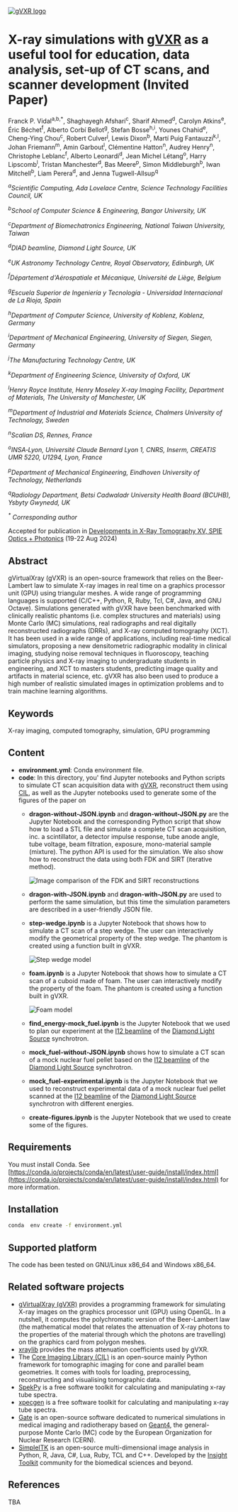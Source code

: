 [![gVXR logo](https://github.com/TomographicImaging/gVXR-SPIE2024/raw/main/img/gvxr_logo.png)](https://gvirtualxray.sourceforge.io/)

# X-ray simulations with [gVXR](https://gvirtualxray.sourceforge.io/) as a useful tool for education, data analysis, set-up of CT scans, and scanner development (Invited Paper)


Franck P. Vidal<sup>a,b,*</sup>,
Shaghayegh Afshari<sup>c</sup>,
Sharif Ahmed<sup>d</sup>,
Carolyn Atkins<sup>e</sup>,
&Eacute;ric B&eacute;chet<sup>f</sup>,
Alberto Corb&iacute; Bellot<sup>g</sup>,
Stefan Bosse<sup>h,i</sup>,
Younes Chahid<sup>e</sup>,
Cheng-Ying Chou<sup>c</sup>,
Robert Culver<sup>j</sup>,
Lewis Dixon<sup>b</sup>,
Mart&iacute; Puig Fantauzzi<sup>k,l</sup>,
Johan Friemann<sup>m</sup>,
Amin Garbout<sup>l</sup>,
Cl&eacute;mentine Hatton<sup>n</sup>,
Audrey Henry<sup>n</sup>,
Christophe Leblanc<sup>f</sup>,
Alberto Leonardi<sup>d</sup>,
Jean Michel L&eacute;tang<sup>o</sup>,
Harry Lipscomb<sup>l</sup>,
Tristan Manchester<sup>d</sup>,
Bas Meere<sup>p</sup>,
Simon Middleburgh<sup>b</sup>,
Iwan Mitchell<sup>b</sup>,
Liam Perera<sup>d</sup>, and 
Jenna Tugwell-Allsup<sup>q</sup>


<i><sup>a</sup>Scientific Computing, Ada Lovelace Centre, Science Technology Facilities Council, UK</i><br>

<i><sup>b</sup>School of Computer Science \& Engineering, Bangor University, UK</i><br>

<i><sup>c</sup>Department of Biomechatronics Engineering, National Taiwan University, Taiwan</i><br>

<i><sup>d</sup>DIAD beamline, Diamond Light Source, UK</i><br>

<i><sup>e</sup>UK Astronomy Technology Centre, Royal Observatory, Edinburgh, UK</i><br>

<i><sup>f</sup>D&eacute;partement d'A&eacute;rospatiale et M&eacute;canique, Universit&eacute; de Li&egrave;ge, Belgium</i><br>

<i><sup>g</sup>Escuela Superior de Ingenier&iacute;a y Tecnolog&iacute;a - Universidad Internacional de La Rioja, Spain</i><br>

<i><sup>h</sup>Department of Computer Science, University of Koblenz, Koblenz, Germany</i><br>

<i><sup>i</sup>Department of Mechanical Engineering, University of Siegen, Siegen, Germany</i><br>

<i><sup>j</sup>The Manufacturing Technology Centre, UK</i><br>

<i><sup>k</sup>Department of Engineering Science, University of Oxford, UK</i><br>

<i><sup>l</sup>Henry Royce Institute, Henry Moseley X-ray Imaging Facility, Department of Materials, The University of Manchester, UK</i><br>

<i><sup>m</sup>Department of Industrial and Materials Science, Chalmers University of Technology, Sweden</i><br>

<i><sup>n</sup>Scalian DS, Rennes, France </i><br>

<i><sup>o</sup>INSA‐Lyon, Université Claude Bernard Lyon 1, CNRS, Inserm, CREATIS UMR 5220, U1294, Lyon, France</i><br>

<i><sup>p</sup>Department of Mechanical Engineering, Eindhoven University of Technology, Netherlands</i><br>

<i><sup>q</sup>Radiology Department, Betsi Cadwaladr University Health Board (BCUHB), Ysbyty Gwynedd, UK</i><br>

<i><sup>*</sup> Corresponding author</i>

Accepted for publication in [Developments in X-Ray Tomography XV, SPIE Optics + Photonics](https://spie.org/OPO/conferencedetails/x-ray-tomography) (19-22 Aug 2024)

## Abstract

gVirtualXray (gVXR) is an open-source framework that relies on the Beer-Lambert law to simulate X-ray images in real time on a graphics processor unit (GPU) using triangular meshes. A wide range of programming languages is supported (C/C++, Python, R, Ruby, Tcl, C#, Java, and GNU Octave). Simulations generated with gVXR have been benchmarked with clinically realistic phantoms (i.e. complex structures and materials) using Monte Carlo (MC) simulations, real radiographs and real digitally reconstructed radiographs (DRRs), and X-ray computed tomography (XCT). It has been used in a wide range of applications, including real-time medical simulators, proposing a new densitometric radiographic modality in clinical imaging, studying noise removal techniques in fluoroscopy, teaching particle physics and X-ray imaging to undergraduate students in engineering, and XCT to masters students, predicting image quality and artifacts in material science, etc. gVXR has also been used to produce a high number of realistic simulated images in optimization problems and to train machine learning algorithms.

## Keywords

X-ray imaging, computed tomography, simulation, GPU programming

## Content

- **environment.yml**: Conda environment file.
- **code**: In this directory, you' find Jupyter notebooks and Python scripts to simulate CT scan acquisition data with [gVXR](https://gvirtualxray.sourceforge.io/), reconstruct them using [CIL](https://ccpi.ac.uk/cil/), as well as the Jupyter notebooks used to generate some of the figures of the paper on
    - **dragon-without-JSON.ipynb** and **dragon-without-JSON.py** are the Jupyter Notebook and the corresponding Python script that show how to load a STL file and simulate a complete CT scan acquisition, inc. a scintillator, a detector impulse response, tube anode angle, tube voltage, beam filtration, exposure, mono-material sample (mixture). The python API is used for the simulation. We also show how to reconstruct the data using both FDK and SIRT (iterative method).
        
        ![Image comparison of the FDK and SIRT reconstructions](results/dragon-comparison.png)

    - **dragon-with-JSON.ipynb** and **dragon-with-JSON.py** are used to perform the same simulation, but this time the simulation parameters are described in a user-friendly JSON file.

    - **step-wedge.ipynb** is a Jupyter Notebook that shows how to simulate a CT scan of a step wedge. The user can interactively modify the geometrical property of the step wedge. The phantom is created using a function built in gVXR.

        ![Step wedge model](results/step_wedge/wireframe.png)

    - **foam.ipynb** is a Jupyter Notebook that shows how to simulate a CT scan of a cuboid made of foam. The user can interactively modify the property of the foam. The phantom is created using a function built in gVXR.

        ![Foam model](results/foam/wireframe.png)

    - **find_energy-mock_fuel.ipynb** is the Jupyter Notebook that we used to plan our experiment at the [I12 beamline](https://www.diamond.ac.uk/Instruments/Imaging-and-Microscopy/I12.html) of the [Diamond Light Source](https://www.diamond.ac.uk/) synchrotron.

    - **mock_fuel-without-JSON.ipynb** shows how to simulate a CT scan of a mock nuclear fuel pellet based on the [I12 beamline](https://www.diamond.ac.uk/Instruments/Imaging-and-Microscopy/I12.html) of the [Diamond Light Source](https://www.diamond.ac.uk/) synchrotron.

    - **mock_fuel-experimental.ipynb** is the Jupyter Notebook that we used to reconstruct experimental data of a mock nuclear fuel pellet scanned at the [I12 beamline](https://www.diamond.ac.uk/Instruments/Imaging-and-Microscopy/I12.html) of the [Diamond Light Source](https://www.diamond.ac.uk/) synchrotron with different energies.

    - **create-figures.ipynb** is the Jupyter Notebook that we used to create some of the figures.

## Requirements

You must install Conda. See [https://conda.io/projects/conda/en/latest/user-guide/install/index.html](https://conda.io/projects/conda/en/latest/user-guide/install/index.html) for more information.

## Installation

```bash
conda  env create -f environment.yml
```
## Supported platform

The code has been tested on GNU/Linux x86_64 and Windows x86_64.

## Related software projects

- [gVirtualXray (gVXR)](http://gvirtualxray.sourceforge.io/) provides a programming framework for simulating X-ray images on the graphics processor unit (GPU) using OpenGL. In a nutshell, it computes the polychromatic version of the Beer-Lambert law (the mathematical model that relates the attenuation of X-ray photons to the properties of the material through which the photons are travelling) on the graphics card from polygon meshes.
- [xraylib](https://github.com/tschoonj/xraylib) provides the mass attenuation coefficients used by gVXR.
- The [Core Imaging Library (CIL)](https://ccpi.ac.uk/cil/) is an open-source mainly Python framework for tomographic imaging for cone and parallel beam geometries. It comes with tools for loading, preprocessing, reconstructing and visualising tomographic data.
- [SpekPy](https://bitbucket.org/spekpy/spekpy_release/wiki/Home) is a free software toolkit for calculating and manipulating x-ray tube spectra.
- [xpecgen](https://github.com/Dih5/xpecgen/) is a free software toolkit for calculating and manipulating x-ray tube spectra.
- [Gate](http://www.opengatecollaboration.org/) is an open-source software dedicated to numerical simulations in medical imaging and radiotherapy based on [Geant4](https://geant4.web.cern.ch/), the general-purpose Monte Carlo (MC) code by the European Organization for Nuclear Research (CERN).
- [SimpleITK](https://simpleitk.org/) is an open-source multi-dimensional image analysis in Python, R, Java, C#, Lua, Ruby, TCL and C++. Developed by the [Insight Toolkit](https://www.itk.org/) community for the biomedical sciences and beyond.

## References

TBA
